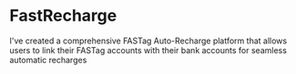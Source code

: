 # FastRecharge
I've created a comprehensive FASTag Auto-Recharge platform that allows users to link their FASTag accounts with their bank accounts for seamless automatic recharges
